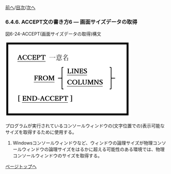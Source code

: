 <!--navi start1-->
[前へ](6-4-5.md)/[目次](https://opensourcecobol.github.io/markdown/TOC.html)/[次へ](6-4-7.md)
<!--navi end1-->
### 6.4.6. ACCEPT文の書き方6 ― 画面サイズデータの取得

図6-24-ACCEPT(画面サイズデータの取得)構文

![alt text](Image/6-24.png)

プログラムが実行されているコンソールウィンドウの(文字位置での)表示可能なサイズを取得するために使用する。

1. Windowsコンソールウィンドウなど、ウィンドウの論理サイズが物理コンソールウィンドウの論理サイズをはるかに超える可能性のある環境では、物理コンソールウィンドウのサイズを取得する。

<!--navi start2-->

[ページトップへ](6-4-6.md)
<!--navi end2-->
